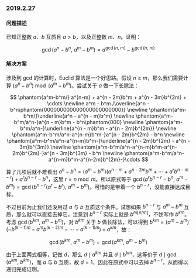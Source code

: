 ### 2019.2.27
#### 问题描述
已知正整数 $a$、$b$ 互质且 $a > b$，以及正整数 $m$、$n$。证明：

$$
\gcd(a^n - b^n,\ a^m - b^m) = a^{\gcd(n,\ m)} - b^{\gcd(n,\ m)}
$$

#### 解决方案
涉及到 gcd 的计算时，Euclid 算法是一个好思路。假设 $n \geqslant m$，那么我们需要计算 $(a^n - b^n) \bmod (a^m - b^m)$。尝试关于 $a$ 做一下长除法：

$$
\phantom{a^m-b^m/} a^{n-m} + a^{n - 2m}b^m + a^{n - 3m}b^{2m} + \cdots \newline
a^m - b^m /\overline{a^n - b^n\phantom{000000000000000000000000}} \newline
\phantom{a^m-b^m/}\underline{a^n - a^{n - m}b^m} \newline
\phantom{a^m-b^m/a^n-}a^{n - m}b^m - b^n\phantom{000} \newline
\phantom{a^m-b^m/a^n-}\underline{a^{n - m}b^m - a^{n - 2m}b^{2m}} \newline
\phantom{a^m-b^m/a^n-a^{n-m}b^m-}a^{n - 2m}b^{2m} - b^n \newline
\phantom{a^m-b^m/a^n-a^{n-m}b^m-}\underline{a^{n - 2m}b^{2m} - a^{n - 3m}b^{3m}} \newline
\phantom{a^m-b^m/a^n-a^{n-m}b^m-a^{n-2m}b^{2m}-}a^{n - 3m}b^{3m} - b^n \newline
\phantom{a^m-b^m/a^n-a^{n-m}b^m-a^{n-2m}b^{2m}-}\cdots
$$

算了几项后就不难看出 $a^n - b^n = (a^m - b^m)(a^{n-m}+a^{n-2m}b^m+\cdots+a^rb^{n-m-r}) + a^rb^{n-r}-b^n$，这里 $r = n \bmod m$。所以原式等于 $\gcd(a^rb^{n-r}-b^n,\ a^m - b^m) = \gcd(b^{n-r}(a^r-b^r),\ a^m - b^m)$。可惜的是带着一个 $b^{n-r}$，没能直接达成目标。

不过目前为止我们还没用过 $a$ 与 $b$ 互质这个条件。试想如果 $b^{n-r}$ 与 $a^m - b^m$ 互质，那么就可以直接去掉它。注意到 $b^{n - r}$ 实际上就是 $b^{m\lfloor n/m \rfloor}$，不妨写作 $b^{km}$。考虑 $\gcd(b^{km},\ a^m - b^m)$，对 $b^{km}$ 关于 $b$ 做长除法，可以得到 $b^{km} = (a^m - b^m)\left(-b^{(k - 1)m} - a^mb^{(k - 2)m} - \cdots - a^{(k - 1)m}\right) + a^{km}$，故：

$$
\gcd(b^{km},\ a^m - b^m) = \gcd(a^{km},\ a^m - b^m)
$$

由于上面两式相等，记做 $d$，那么 $d\mid a^{km}$ 并且 $d\mid b^{km}$，这等价于 $d \mid \gcd(a^{km},\ b^{km})$，而 $a$ 与 $b$ 互质，故 $d = 1$，因此在原式中可以去掉 $b^{n - r}$，从而得以递归完成证明。